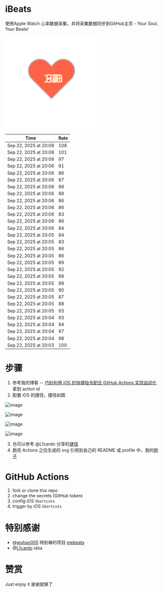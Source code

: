 # iBeats
使用Apple Watch 心率数据采集，并将采集数据同步到GitHub主页 - Your Soul, Your Beats!

![](./files/heart.svg)

<!--START_SECTION:my_heart_rate-->
| Time | Rate | 
 | ---- | ---- | 
| Sep 22, 2025 at 20:09 | 108 |
| Sep 22, 2025 at 20:08 | 101 |
| Sep 22, 2025 at 20:06 | 97 |
| Sep 22, 2025 at 20:06 | 91 |
| Sep 22, 2025 at 20:06 | 86 |
| Sep 22, 2025 at 20:06 | 87 |
| Sep 22, 2025 at 20:06 | 88 |
| Sep 22, 2025 at 20:06 | 88 |
| Sep 22, 2025 at 20:06 | 86 |
| Sep 22, 2025 at 20:06 | 86 |
| Sep 22, 2025 at 20:06 | 83 |
| Sep 22, 2025 at 20:06 | 86 |
| Sep 22, 2025 at 20:06 | 84 |
| Sep 22, 2025 at 20:05 | 84 |
| Sep 22, 2025 at 20:05 | 83 |
| Sep 22, 2025 at 20:05 | 86 |
| Sep 22, 2025 at 20:05 | 86 |
| Sep 22, 2025 at 20:05 | 89 |
| Sep 22, 2025 at 20:05 | 92 |
| Sep 22, 2025 at 20:05 | 88 |
| Sep 22, 2025 at 20:05 | 88 |
| Sep 22, 2025 at 20:05 | 90 |
| Sep 22, 2025 at 20:05 | 87 |
| Sep 22, 2025 at 20:05 | 88 |
| Sep 22, 2025 at 20:05 | 93 |
| Sep 22, 2025 at 20:04 | 93 |
| Sep 22, 2025 at 20:04 | 94 |
| Sep 22, 2025 at 20:04 | 97 |
| Sep 22, 2025 at 20:04 | 98 |
| Sep 22, 2025 at 20:03 | 100 |

<!--END_SECTION:my_heart_rate-->

# 步骤
1. 参考我的博客 -- [巧妙利用 iOS 的快捷指令配合 GitHub Actions 实现自动化](https://github.com/yihong0618/gitblog/issues/198) 拿到 action id
2. 配置 iOS 的捷径，捷径如图

![image](https://user-images.githubusercontent.com/15976103/122154218-0db0b480-ce97-11eb-93bb-5aec07c558dc.png)

![image](https://user-images.githubusercontent.com/15976103/122154236-186b4980-ce97-11eb-8e4b-70551a0391ae.png)

![image](https://user-images.githubusercontent.com/15976103/122154268-2d47dd00-ce97-11eb-902e-3acf292265a9.png)

![image](https://user-images.githubusercontent.com/15976103/122174055-fa144680-ceb4-11eb-9be2-3eb83cd516f7.png)

3. 也可以参考 @L1cardo 分享的[捷径](https://www.icloud.com/shortcuts/6ab6047b459c41ad822ad6b94b1c03d4)
4. 跑完 Actions 之后生成的 svg 引用到自己的 README 或 profile 中，我的[例子](https://github.com/yihong0618) 

# GitHub Actions

1. fork or clone this repo
2. change the secrets (GitHub token)
3. config iOS `Shortcuts` 
4. trigger by iOS `Shortcuts`

# 特别感谢
- @[wuhan005](https://github.com/wuhan005) 特别棒的项目 [mebeats](https://github.com/wuhan005/mebeats)
- @[L1cardo](https://github.com/L1cardo) idea

# 赞赏
Just enjoy it
谢谢就够了
